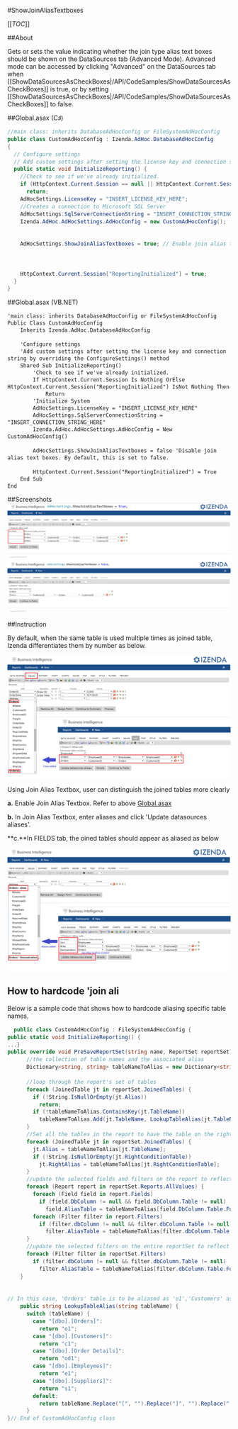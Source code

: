 #ShowJoinAliasTextboxes

[[_TOC_]]

##About

Gets or sets the value indicating whether the join type alias text boxes should be shown on the DataSources tab (Advanced Mode). Advanced mode can be accessed by clicking "Advanced" on the DataSources tab when [[ShowDataSourcesAsCheckBoxes|/API/CodeSamples/ShowDataSourcesAsCheckBoxes]] is true, or by setting [[ShowDataSourcesAsCheckBoxes|/API/CodeSamples/ShowDataSourcesAsCheckBoxes]] to false.

##Global.asax (C♯)

```csharp
//main class: inherits DatabaseAdHocConfig or FileSystemAdHocConfig
public class CustomAdHocConfig : Izenda.AdHoc.DatabaseAdHocConfig
{
  // Configure settings
  // Add custom settings after setting the license key and connection string by overriding the ConfigureSettings() method
  public static void InitializeReporting() {
    //Check to see if we've already initialized.
    if (HttpContext.Current.Session == null || HttpContext.Current.Session["ReportingInitialized"] != null)
      return;
    AdHocSettings.LicenseKey = "INSERT_LICENSE_KEY_HERE";
    //Creates a connection to Microsoft SQL Server
    AdHocSettings.SqlServerConnectionString = "INSERT_CONNECTION_STRING_HERE";
    Izenda.AdHoc.AdHocSettings.AdHocConfig = new CustomAdHocConfig();


    AdHocSettings.ShowJoinAliasTextboxes = true; // Enable join alias text boxes



    HttpContext.Current.Session["ReportingInitialized"] = true;
  }
}
```

##Global.asax (VB.NET)

```visualbasic
'main class: inherits DatabaseAdHocConfig or FileSystemAdHocConfig
Public Class CustomAdHocConfig
    Inherits Izenda.AdHoc.DatabaseAdHocConfig

    'Configure settings
    'Add custom settings after setting the license key and connection string by overriding the ConfigureSettings() method
    Shared Sub InitializeReporting()
        'Check to see if we've already initialized.
        If HttpContext.Current.Session Is Nothing OrElse HttpContext.Current.Session("ReportingInitialized") IsNot Nothing Then
            Return
        'Initialize System
        AdHocSettings.LicenseKey = "INSERT_LICENSE_KEY_HERE"
        AdHocSettings.SqlServerConnectionString = "INSERT_CONNECTION_STRING_HERE"
        Izenda.AdHoc.AdHocSettings.AdHocConfig = New CustomAdHocConfig()

        AdHocSettings.ShowJoinAliasTextboxes = false 'Disable join alias text boxes. By default, this is set to false.

        HttpContext.Current.Session("ReportingInitialized") = True
    End Sub
End
```

##Screenshots
![](/API/CodeSamples/ShowJoinAliasTextboxes/Aliasing_TextBox2.png)
![](/API/CodeSamples/ShowJoinAliasTextboxes/No_Aliasing_TextBox.png)

##Instruction

By default, when the same table is used multiple times as joined table, Izenda differentiates them by number as below.

![JoinAlias](/API/CodeSamples/ShowJoinAliasTextboxes/JoinAlias.png)

Using Join Alias Textbox, user can distinguish the joined tables more clearly

**a.** Enable Join Alias Textbox. Refer to above [Global.asax](http://wiki.izenda.us/API/CodeSamples/ShowJoinAliasTextboxes#About)

**b.** In Join Alias Textbox, enter aliases and click 'Update datasources aliases'. 

**c.**In FIELDS tab, the oined tables should appear as aliased as below 

![JoinAlias](/API/CodeSamples/ShowJoinAliasTextboxes/JoinAlias2.png)


## How to hardcode 'join ali
Below is a sample code that shows how to hardcode aliasing specific table names. 

```csharp
  public class CustomAdHocConfig : FileSystemAdHocConfig {
public static void InitializeReporting() {
...}
public override void PreSaveReportSet(string name, ReportSet reportSet) {
      //the collection of table names and the associated alias
      Dictionary<string, string> tableNameToAlias = new Dictionary<string, string>();

      //loop through the report's set of tables
      foreach (JoinedTable jt in reportSet.JoinedTables) {
        if (!String.IsNullOrEmpty(jt.Alias))
          return;
        if (!tableNameToAlias.ContainsKey(jt.TableName))
          tableNameToAlias.Add(jt.TableName, LookupTableAlias(jt.TableName)); //Add the table and set the alias as the full name with special characters replaced
      }
      //Set all the tables in the report to have the table on the right side of the join reflect the alias of itself.
      foreach (JoinedTable jt in reportSet.JoinedTables) {
        jt.Alias = tableNameToAlias[jt.TableName];
        if (!String.IsNullOrEmpty(jt.RightConditionTable))
          jt.RightAlias = tableNameToAlias[jt.RightConditionTable];
      }
      //update the selected fields and filters on the report to reflect the new aliases of the joined tables
      foreach (Report report in reportSet.Reports.AllValues) {
        foreach (Field field in report.Fields)
          if (field.DbColumn != null && field.DbColumn.Table != null)
            field.AliasTable = tableNameToAlias[field.DbColumn.Table.FullName];
        foreach (Filter filter in report.Filters)
          if (filter.dbColumn != null && filter.dbColumn.Table != null)
            filter.AliasTable = tableNameToAlias[filter.dbColumn.Table.FullName];
      }
      //update the selected filters on the entire reportSet to reflect the new aliases of the joined tables (in case of a dashboard)
      foreach (Filter filter in reportSet.Filters)
        if (filter.dbColumn != null && filter.dbColumn.Table != null)
          filter.AliasTable = tableNameToAlias[filter.dbColumn.Table.FullName];
    }


// In this case, 'Orders' table is to be aliased as 'o1','Customers' as 'c1','Order Details' as 'od1' and so on
    public string LookupTableAlias(string tableName) {
      switch (tableName) {
        case "[dbo].[Orders]":
          return "o1";
        case "[dbo].[Customers]":
          return "c1";
        case "[dbo].[Order Details]":
          return "od1";
        case "[dbo].[Employees]":
          return "e1";
        case "[dbo].[Suppliers]":
          return "s1";
        default:
          return tableName.Replace("[", "").Replace("]", "").Replace(".", "_");
      }
}// End of CustomAdHocConfig class

```







